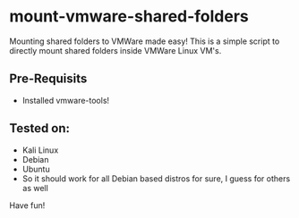 # mount-vmware-shared-folders

Mounting shared folders to VMWare made easy!
This is a simple script to directly mount shared folders inside VMWare Linux VM's.

## Pre-Requisits

* Installed vmware-tools!

## Tested on:

* Kali Linux 
* Debian
* Ubuntu
* So it should work for all Debian based distros for sure, I guess for others as well

Have fun!
